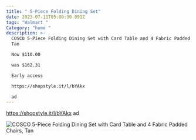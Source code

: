 ```yaml
---
title: " 5-Piece Folding Dining Set"
date: 2023-07-11T05:00:30.091Z
tags: "Walmart "
Category: "home "
description: >-
  COSCO 5-Piece Folding Dining Set with Card Table and 4 Fabric Padded Chairs,
  Tan 

  Now $110.00

  was $162.31

  Early access  

  https://shopstyle.it/l/bYAkx

  ad
---
```

https://shopstyle.it/l/bYAkx
ad 

![COSCO 5-Piece Folding Dining Set with Card Table and 4 Fabric Padded Chairs, Tan](https://i5.walmartimages.com/asr/30ac57c7-20d0-4dc3-af92-48cbedc05409.d5a449424633b656dcfde37268eddf63.jpeg?odnHeight=2000&odnWidth=2000&odnBg=FFFFFF)

<!--EndFragment-->